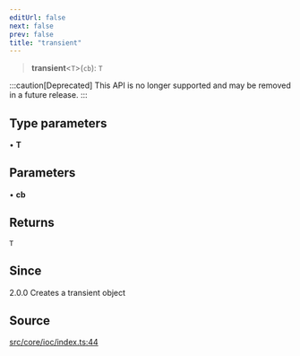 ```yaml
---
editUrl: false
next: false
prev: false
title: "transient"
---
```


> **transient**\<`T`\>(`cb`): `T`

:::caution[Deprecated]
This API is no longer supported and may be removed in a future release.
:::

## Type parameters

• **T**

## Parameters

• **cb**

## Returns

`T`

## Since

2.0.0
Creates a transient object

## Source

[src/core/ioc/index.ts:44](https://github.com/sern-handler/handler/blob/45665292ae99b70b419575eef2271e29523a30e0/src/core/ioc/index.ts#L44)
